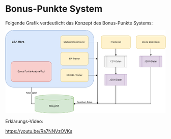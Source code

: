 # Bonus-Punkte System

Folgende Grafik verdeutlicht das Konzept des Bonus-Punkte Systems:

![Test](images/BonusPunkte.drawio.png)

Erklärungs-Video:

https://youtu.be/Ra7NNVzOVKs
